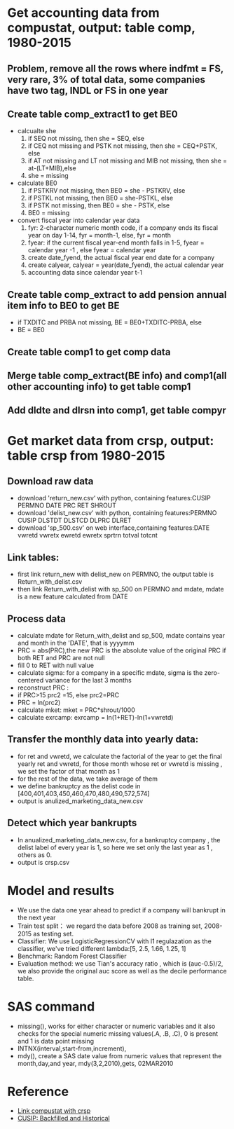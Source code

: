 # Get accounting data from compustat, output: table comp, 1980-2015

## Problem, remove all the rows where indfmt = FS, very rare, 3% of total data, some companies have two tag, INDL or FS in one year   
## Create table comp_extract1 to get BE0
- calcualte she
	1. if SEQ not missing, then she = SEQ, else
	2. if CEQ not missing and PSTK not missing, then she = CEQ+PSTK, else
	3. if AT not missing and LT not missing and MIB not missing, then she = at-(LT+MIB),else
	4. she = missing
- calculate BE0
	1. if PSTKRV not missing, then BE0 = she - PSTKRV, else
	2. if PSTKL not missing, then BE0 = she-PSTKL, else
	3. if PSTK not missing, then BE0 = she - PSTK, else
	4. BE0 = missing
- convert fiscal year into calendar year data
	1. fyr: 2-character numeric month code, if a company ends its fiscal year on day 1-14, fyr = month-1, else, fyr = month
	2. fyear: if the current fiscal year-end month falls in 1-5, fyear = calendar year -1 , else fyear = calendar year
	3. create date_fyend, the actual fiscal year end date for a company
	4. create calyear, calyear = year(date_fyend), the actual calendar year
	5. accounting data since calendar year t-1
## Create table comp_extract to add pension annual item info to BE0 to get BE
- if TXDITC and PRBA not missing, BE = BE0+TXDITC-PRBA, else
- BE = BE0
## Create table comp1 to get comp data
## Merge table comp_extract(BE info) and comp1(all other accounting info) to get table comp1
## Add dldte and dlrsn into comp1, get table compyr

# Get market data from crsp, output: table crsp from 1980-2015

## Download raw data
- download 'return_new.csv‘ with python, containing features:CUSIP PERMNO DATE PRC RET SHROUT
- download 'delist_new.csv' with python, containing features:PERMNO CUSIP DLSTDT DLSTCD DLPRC DLRET
- download 'sp_500.csv' on web interface,containing features:DATE vwretd vwretx ewretd ewretx sprtrn totval totcnt
## Link tables:
- first link return_new with delist_new on PERMNO, the output table is Return_with_delist.csv
- then link Return_with_delist with sp_500 on PERMNO and mdate, mdate is a new feature calculated from DATE
## Process data
- calculate mdate for Return_with_delist and sp_500, mdate contains year and month in the 'DATE', that is yyyymm
- PRC = abs(PRC),the new PRC is the absolute value of the original PRC if both RET and PRC are not null
- fill 0 to RET with null value
- calculate sigma: for a company in a specific mdate, sigma is the zero-centered variance for the last 3 months
- reconstruct PRC :
- if PRC>15 prc2 =15, else prc2=PRC
- PRC = ln(prc2)
- calculate mket: mket = PRC*shrout/1000
- calculate exrcamp: exrcamp = ln(1+RET)-ln(1+vwretd)
## Transfer the monthly data into yearly data:
- for ret and vwretd, we calculate the factorial of the year to get the final yearly ret and vwretd, for those month whose ret or vwretd is missing , we set the factor of that month as 1
- for the rest of the data, we take average of them
- we define bankruptcy as the delist code in [400,401,403,450,460,470,480,490,572,574]
- output is anulized_marketing_data_new.csv
## Detect which year bankrupts
- In anualized_marketing_data_new.csv, for a bankruptcy company , the delist label of every year is 1, so here we set only the last year as 1 , others as 0.
- output is crsp.csv

# Model and results
- We use the data one year ahead to predict if a company will bankrupt in the next year
- Train test split： we regard the data before 2008 as training set, 2008-2015 as testing set.
- Classifier: We use LogisticRegressionCV with l1 regulazation as the classifier, we've tried different lambda:[5, 2.5, 1.66, 1.25, 1]
- Benchmark: Random Forest Classifier
- Evaluation method: we use Tian's accuracy ratio , which is (auc-0.5)/2, we also provide the original auc score as well as the decile performance table.

# SAS command
- missing(), works for either character or numeric variables and it also checks for the special numeric missing values(.A, .B, .C), 0 is present and 1 is data point missing
- INTNX(interval,start-from,increment),
- mdy(), create a SAS date value from numeric values that represent the month,day,and year, mdy(3,2,2010),gets, 02MAR2010


# Reference
- [Link compustat with crsp](https://wrds-web.wharton.upenn.edu/wrds/support/Additional%20Support/WRDS%20Knowledge%20Base%20with%20FAQs.cfm?article_id=1432&folder_id=671)     
- [CUSIP: Backfilled and Historical](https://wrds-web.wharton.upenn.edu/wrds/support/Additional%20Support/WRDS%20Knowledge%20Base%20with%20FAQs.cfm?article_id=664&folder_id=657)
